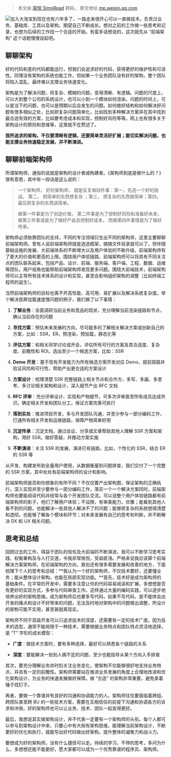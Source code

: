 > 本文由 [简悦 SimpRead](http://ksria.com/simpread/) 转码， 原文地址 [mp.weixin.qq.com](https://mp.weixin.qq.com/s/DA8ZcojvMqaIB23OkjIZYg)

![](https://mmbiz.qpic.cn/mmbiz_jpg/QTNzZR6KeDibefLHagy8lx4uS8wuXorHhXmPwyJ9xH5yZ4zMWKKwmYRUmcSg5yDzQ2t85ZoanmZBkUnnThJrY1Q/640?wx_fmt=jpeg)加入大淘宝到现在也有六年多了，一路走来很开心可以一直做技术。负责过业务、基础库、工具以及架构，期望自己不断成长。想对之前的工作做一些思考和记录，也想为后续的工作找一个合适的开始。有蛮多话想说的，这次就先从 “前端架构” 这个话题慢慢说起吧。

聊聊架构
----

好的代码和差的代码都能运行，但我们会追求好的代码，获得更好的维护性和可读性。同理没有架构的系统也能工作，但如果一个业务团队没有好的架构，整个团队将陷入混乱，最终难以支撑业务快速变化。

架构是为了解决问题，将复杂、模糊的问题，变得清晰、有逻辑。问题的尺度上，可以大到整个公司的系统设计，也可以小到一个模块如何渲染。问题的时间上，可以是当下的问题，也可以是预期以后会发生的问题。如何做好结构和如何解决好问题有很多相似之处，比如把复杂问题简单化，比如找到多种解决方案并在其中找到最合适有效的方案，比如要考虑成本和实现，控制好风险等等。网上也有很多关于架构设计的原则和思维等，这里就不在赘述了。

**我所追求的架构，不仅要清晰有逻辑，还要简单灵活好扩展；能切实解决问题，也能支撑业务快速稳定发展，并不断演进。**

聊聊前端架构师
-------

所谓架构师，通俗的说就是架构的设计者或构建者。《架构师到底是做什么的？》很有意思，其中有一段话是这么说的：

> 一个架构师， 好的架构师， 就是反复做四件事：第一，先选一个好的挑战， 第二， 把简单的东西想复杂 ；第三， 把复杂的东西做简单；第四， 最后把复杂的东西讲简单。
> 
> 做第一件事是为了创造价值， 第二件事是为了控制好风险和准备好未来， 做第三件事请是为了做好产品且控制好成本， 而做第四件事情是为了做好传承。

架构师必须依靠团队的支持，不同的专注领域衍生出不同的架构师，这里主要聊聊前端架构师。曾有人说前端架构师就是选选框架，搞搞文件目录就可以了，但伴随基础设施的发展、大前端体系的不断增大以及用户体验的不断升级，前端架构师有了更大的价值和更高的上限。围绕用户体验链路，前端架构师可以将具有不同关注点的团队联系起来，包括产品、设计、前端、服务端、客户端、工程、数据、运维等团队，用户视角也能帮助前端架构师发现更多问题。围绕大前端技术，前端架构师可以主导所有技术体系的设计和实现，甚至会影响组织架构的调整（比如终端工程师的诞生）。

当然前端架构师的目标也离不开高性能、高可用、易扩展以及解决系统复杂度。举个解决首屏加载速度慢问题的例子，我们做了以下事情：

1.  **了解业务**：全面调研当前业务和竞品的现状，充分理解当前渲染链路和节点，确认当前存在的问题
    
2.  **寻找方案**：预估未来发展的方向，尽可能多的了解相关解决方案或创新自己的方案，比如：SSR，ER，预渲染，预加载，静态化等
    
3.  **评估方案**：和相关同学讨论或开会，评估所有可行的方案及其合适度、复杂度、前瞻性和 ROI。选出至少一个候选方案，比如：SSR
    
4.  **Demo 开发**：基于现有开发能力为所有候选方案开发对应 Demo，提前探路并验证风险和可行性，帮助产出更合适的方案设计
    
5.  **方案设计**：梳理清楚 SSR 完整链路上相关节点和合作方，多写、多画、多思考、多讨论相关架构和设计，深入细节产出 RFC 文档
    
6.  **RFC 评审**：充分评审设计、实现和产物细节，可多次评审直至所有成员达成共识。确定相关开发和团队分工，保证方案完善可执行
    
7.  **落到实处**：推进项目开发，多与开发团队沟通，并至少参与一部分编码工作，打通所有相关开发和运维链路，保障产物简单好用
    
8.  **沉淀传承**：沉淀文档，通过会议、分享或文章帮助其他人理解 SSR 方案和架构，用好 SSR。做好答疑，并推动方案实施
    
9.  **不断演进**：关注 SSR 的发展，演进已有链路，比如，个性化的 SSR，结合 ER 的 SSR 等
    

从开发、构建发布到全量用户使用，从数据衡量到问题排查，我们交付了一个完整的 SSR 方案，其中处处有前端架构师的设计和影响。

前端架构师是否和你想象的有所不同？不仅仅要产出架构图，保证架构的正确执行，深入实现并至少要参与一部分编码工作，落实一个一个解决方案同时，前端架构师也要能阅读代码并经常与各个开发团队交流。可以说整个用户体验链路都有前端架构师的影子，他们了解用户体验；不设限，有审美能力，优雅；能看到其他人看不到的问题，也能解决一些其他人解决不了的问题；能够把复杂的系统想得清楚和透彻，也能够了解各个模块和环节；对未来发展有自己的思考和判断，并不断解决 DX 和 UX 相关问题。

思考和总结
-----

回顾过去的工作，得益于团队的信任及大前端的不断演进，我可以不断学习思考实践、权衡重构及与人打交道，令我非常愉悦，受益匪浅。严格来说我应该算个前端解决方案架构师，在前端架构的方向，我也还有很多需要发展和改善的地方，下面梳理下个人的思考和总结：**我认为一个好的架构师，不仅技术要好，还要懂业务；能从整体设计架构，也能在局部实现功能。**首先，技术好是成为架构师的基础条件。在平常的开发中，需要多注意让你的代码容易阅读和扩展，多想想是否有更好的实现方式，多参与代码审查工作。这样通过大量的编码实践，可以逐步地培养出好的架构思维。成为架构师后也要多写代码，如果不写代码，是不能体会出开发的痛点和设计不好带来的问题，无法及时地对架构中的问题做出调整，所设计的架构可能不实用，甚至甚脱离现实。

架构师不同于高级开发可以只追求技术的深度，还需要有一定的技术广度。因为技术的选型，通常不能局限于一种技术，需要根据业务特点和团队特点灵活地选择，是 “T” 字形的成长模型：

*   **广度**：做技术方案时，要有多种选择，最好可以熟悉各个链路的关系
    
*   **深度**：要能解决一些别人搞不定的问题，至少也能指导从某个方向入手排查
    

其次，要充分理解业务并时刻关注业务变化，使架构不仅能够很好地支持业务特点，并具有一定的前瞻性。架构师需要站在推进业务发展的角度上合理地改进和优化架构设计，为业务的快速发展做好保障。做 “合适” 的架构非常重要，避免拿着锤子找钉子。

再者，要做一个靠谱并有良好的沟通和协调能力的人。架构师往往要面临着跨组、跨团队甚至跨 BU 的一些技术方案，需要在互相信任的前提下沟通和协调各方的诉求和冲突。好的架构师也可以让业务、技术、团队一起变得更好。

最后，我想说其实做架构设计，并不代表一定要有一个架构师的头衔。每个人都可以参与到架构设计中来，只要心中有大局有架构思维，能理解当前架构设计，不断更好的优化和执行，就能写出好代码做出好架构，提升整体的凝聚力和战斗力。

要想成为好的架构师，没有什么捷径可以走。持续的学习，不停的思考，多问为什么，多想想还能不能更好。愿大家都可以成为一个优秀靠谱的程序员、架构师。